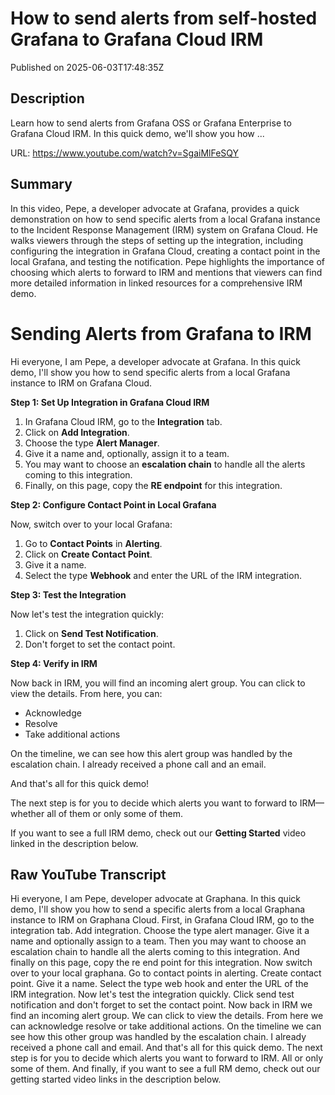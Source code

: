 # How to send alerts from self-hosted Grafana to Grafana Cloud IRM

Published on 2025-06-03T17:48:35Z

## Description

Learn how to send alerts from Grafana OSS or Grafana Enterprise to Grafana Cloud IRM. In this quick demo, we'll show you how ...

URL: https://www.youtube.com/watch?v=SgaiMlFeSQY

## Summary

In this video, Pepe, a developer advocate at Grafana, provides a quick demonstration on how to send specific alerts from a local Grafana instance to the Incident Response Management (IRM) system on Grafana Cloud. He walks viewers through the steps of setting up the integration, including configuring the integration in Grafana Cloud, creating a contact point in the local Grafana, and testing the notification. Pepe highlights the importance of choosing which alerts to forward to IRM and mentions that viewers can find more detailed information in linked resources for a comprehensive IRM demo.

# Sending Alerts from Grafana to IRM

Hi everyone, I am Pepe, a developer advocate at Grafana. In this quick demo, I'll show you how to send specific alerts from a local Grafana instance to IRM on Grafana Cloud.

**Step 1: Set Up Integration in Grafana Cloud IRM**

1. In Grafana Cloud IRM, go to the **Integration** tab.
2. Click on **Add Integration**.
3. Choose the type **Alert Manager**.
4. Give it a name and, optionally, assign it to a team.
5. You may want to choose an **escalation chain** to handle all the alerts coming to this integration.
6. Finally, on this page, copy the **RE endpoint** for this integration.

**Step 2: Configure Contact Point in Local Grafana**

Now, switch over to your local Grafana:

1. Go to **Contact Points** in **Alerting**.
2. Click on **Create Contact Point**.
3. Give it a name.
4. Select the type **Webhook** and enter the URL of the IRM integration.

**Step 3: Test the Integration**

Now let's test the integration quickly:

1. Click on **Send Test Notification**.
2. Don't forget to set the contact point.

**Step 4: Verify in IRM**

Now back in IRM, you will find an incoming alert group. You can click to view the details. From here, you can:

- Acknowledge
- Resolve
- Take additional actions

On the timeline, we can see how this alert group was handled by the escalation chain. I already received a phone call and an email.

And that's all for this quick demo! 

The next step is for you to decide which alerts you want to forward to IRM—whether all of them or only some of them. 

If you want to see a full IRM demo, check out our **Getting Started** video linked in the description below.

## Raw YouTube Transcript

Hi everyone, I am Pepe, developer advocate at Graphana. In this quick demo, I'll show you how to send a specific alerts from a local Graphana instance to IRM on Graphana Cloud. First, in Grafana Cloud IRM, go to the integration tab. Add integration. Choose the type alert manager. Give it a name and optionally assign to a team. Then you may want to choose an escalation chain to handle all the alerts coming to this integration. And finally on this page, copy the re end point for this integration. Now switch over to your local graphana. Go to contact points in alerting. Create contact point. Give it a name. Select the type web hook and enter the URL of the IRM integration. Now let's test the integration quickly. Click send test notification and don't forget to set the contact point. Now back in IRM we find an incoming alert group. We can click to view the details. From here we can acknowledge resolve or take additional actions. On the timeline we can see how this other group was handled by the escalation chain. I already received a phone call and email. And that's all for this quick demo. The next step is for you to decide which alerts you want to forward to IRM. All or only some of them. And finally, if you want to see a full RM demo, check out our getting started video links in the description below.

